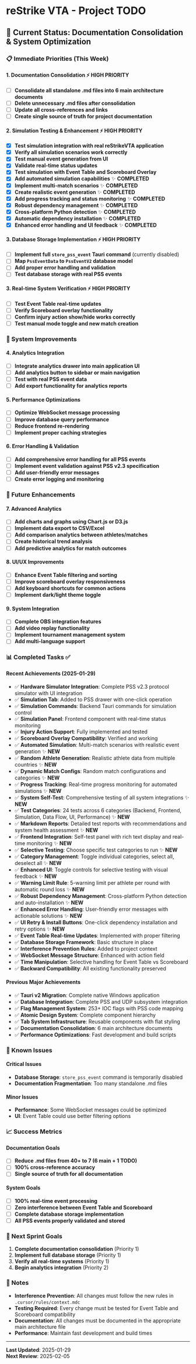 # reStrike VTA - Project TODO

## 🎯 **Current Status: Documentation Consolidation & System Optimization**

### **📋 Immediate Priorities (This Week)**

#### **1. Documentation Consolidation** ⚡ **HIGH PRIORITY**
- [ ] **Consolidate all standalone .md files into 6 main architecture documents**
- [ ] **Delete unnecessary .md files after consolidation**
- [ ] **Update all cross-references and links**
- [ ] **Create single source of truth for project documentation**

#### **2. Simulation Testing & Enhancement** ⚡ **HIGH PRIORITY**
- [x] **Test simulation integration with real reStrikeVTA application**
- [x] **Verify all simulation scenarios work correctly**
- [x] **Test manual event generation from UI**
- [x] **Validate real-time status updates**
- [x] **Test simulation with Event Table and Scoreboard Overlay**
- [x] **Add automated simulation capabilities** ✨ **COMPLETED**
- [x] **Implement multi-match scenarios** ✨ **COMPLETED**
- [x] **Create realistic event generation** ✨ **COMPLETED**
- [x] **Add progress tracking and status monitoring** ✨ **COMPLETED**
- [x] **Robust dependency management** ✨ **COMPLETED**
- [x] **Cross-platform Python detection** ✨ **COMPLETED**
- [x] **Automatic dependency installation** ✨ **COMPLETED**
- [x] **Enhanced error handling and UI feedback** ✨ **COMPLETED**

#### **3. Database Storage Implementation** ⚡ **HIGH PRIORITY**
- [ ] **Implement full `store_pss_event` Tauri command** (currently disabled)
- [ ] **Map `PssEventData` to `PssEventV2` database model**
- [ ] **Add proper error handling and validation**
- [ ] **Test database storage with real PSS events**

#### **3. Real-time System Verification** ⚡ **HIGH PRIORITY**
- [ ] **Test Event Table real-time updates**
- [ ] **Verify Scoreboard overlay functionality**
- [ ] **Confirm injury action show/hide works correctly**
- [ ] **Test manual mode toggle and new match creation**

### **🔧 System Improvements**

#### **4. Analytics Integration**
- [ ] **Integrate analytics drawer into main application UI**
- [ ] **Add analytics button to sidebar or main navigation**
- [ ] **Test with real PSS event data**
- [ ] **Add export functionality for analytics reports**

#### **5. Performance Optimizations**
- [ ] **Optimize WebSocket message processing**
- [ ] **Improve database query performance**
- [ ] **Reduce frontend re-rendering**
- [ ] **Implement proper caching strategies**

#### **6. Error Handling & Validation**
- [ ] **Add comprehensive error handling for all PSS events**
- [ ] **Implement event validation against PSS v2.3 specification**
- [ ] **Add user-friendly error messages**
- [ ] **Create error logging and monitoring**

### **🚀 Future Enhancements**

#### **7. Advanced Analytics**
- [ ] **Add charts and graphs using Chart.js or D3.js**
- [ ] **Implement data export to CSV/Excel**
- [ ] **Add comparison analytics between athletes/matches**
- [ ] **Create historical trend analysis**
- [ ] **Add predictive analytics for match outcomes**

#### **8. UI/UX Improvements**
- [ ] **Enhance Event Table filtering and sorting**
- [ ] **Improve scoreboard overlay responsiveness**
- [ ] **Add keyboard shortcuts for common actions**
- [ ] **Implement dark/light theme toggle**

#### **9. System Integration**
- [ ] **Complete OBS integration features**
- [ ] **Add video replay functionality**
- [ ] **Implement tournament management system**
- [ ] **Add multi-language support**

### **📊 Completed Tasks** ✅

#### **Recent Achievements (2025-01-29)**
- ✅ **Hardware Simulator Integration**: Complete PSS v2.3 protocol simulator with UI integration
- ✅ **Simulation Tab**: Added to PSS drawer with one-click operation
- ✅ **Simulation Commands**: Backend Tauri commands for simulation control
- ✅ **Simulation Panel**: Frontend component with real-time status monitoring
- ✅ **Injury Action Support**: Fully implemented and tested
- ✅ **Scoreboard Overlay Compatibility**: Verified and working
- ✅ **Automated Simulation**: Multi-match scenarios with realistic event generation ✨ **NEW**
- ✅ **Random Athlete Generation**: Realistic athlete data from multiple countries ✨ **NEW**
- ✅ **Dynamic Match Configs**: Random match configurations and categories ✨ **NEW**
- ✅ **Progress Tracking**: Real-time progress monitoring for automated simulations ✨ **NEW**
- ✅ **System Self-Test**: Comprehensive testing of all system integrations ✨ **NEW**
- ✅ **Test Categories**: 24 tests across 6 categories (Backend, Frontend, Simulation, Data Flow, UI, Performance) ✨ **NEW**
- ✅ **Markdown Reports**: Detailed test reports with recommendations and system health assessment ✨ **NEW**
- ✅ **Frontend Integration**: Self-test panel with rich text display and real-time monitoring ✨ **NEW**
- ✅ **Selective Testing**: Choose specific test categories to run ✨ **NEW**
- ✅ **Category Management**: Toggle individual categories, select all, deselect all ✨ **NEW**
- ✅ **Enhanced UI**: Toggle controls for selective testing with visual feedback ✨ **NEW**
- ✅ **Warning Limit Rule**: 5-warning limit per athlete per round with automatic round loss ✨ **NEW**
- ✅ **Robust Dependency Management**: Cross-platform Python detection and auto-installation ✨ **NEW**
- ✅ **Enhanced Error Handling**: User-friendly error messages with actionable solutions ✨ **NEW**
- ✅ **UI Retry & Install Buttons**: One-click dependency installation and retry options ✨ **NEW**
- ✅ **Event Table Real-time Updates**: Implemented with proper filtering
- ✅ **Database Storage Framework**: Basic structure in place
- ✅ **Interference Prevention Rules**: Added to project context
- ✅ **WebSocket Message Structure**: Enhanced with action field
- ✅ **Time Manipulation**: Selective handling for Event Table vs Scoreboard
- ✅ **Backward Compatibility**: All existing functionality preserved

#### **Previous Major Achievements**
- ✅ **Tauri v2 Migration**: Complete native Windows application
- ✅ **Database Integration**: Complete PSS and UDP subsystem integration
- ✅ **Flag Management System**: 253+ IOC flags with PSS code mapping
- ✅ **Atomic Design System**: Complete component hierarchy
- ✅ **Tab System Infrastructure**: Reusable components with flat styling
- ✅ **Documentation Consolidation**: 6 main architecture documents
- ✅ **Performance Optimizations**: Fast development and build scripts

### **🐛 Known Issues**

#### **Critical Issues**
- **Database Storage**: `store_pss_event` command is temporarily disabled
- **Documentation Fragmentation**: Too many standalone .md files

#### **Minor Issues**
- **Performance**: Some WebSocket messages could be optimized
- **UI**: Event Table could use better filtering options

### **📈 Success Metrics**

#### **Documentation Goals**
- [ ] **Reduce .md files from 40+ to 7 (6 main + 1 TODO)**
- [ ] **100% cross-reference accuracy**
- [ ] **Single source of truth for all documentation**

#### **System Goals**
- [ ] **100% real-time event processing**
- [ ] **Zero interference between Event Table and Scoreboard**
- [ ] **Complete database storage implementation**
- [ ] **All PSS events properly validated and stored**

### **🎯 Next Sprint Goals**

1. **Complete documentation consolidation** (Priority 1)
2. **Implement full database storage** (Priority 1)
3. **Verify all real-time systems** (Priority 1)
4. **Begin analytics integration** (Priority 2)

### **📝 Notes**

- **Interference Prevention**: All changes must follow the new rules in `.cursor/rules/context.mdc`
- **Testing Required**: Every change must be tested for Event Table and Scoreboard compatibility
- **Documentation**: All changes must be documented in the appropriate main architecture file
- **Performance**: Maintain fast development and build times

---

**Last Updated**: 2025-01-29  
**Next Review**: 2025-02-05 